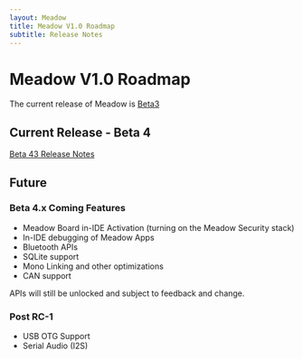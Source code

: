 ```yaml
---
layout: Meadow
title: Meadow V1.0 Roadmap
subtitle: Release Notes
---
```


# Meadow V1.0 Roadmap

The current release of Meadow is [Beta3](../Beta4/)

## Current Release - Beta 4

[Beta 43 Release Notes](/Meadow/Release_Notes/Beta4/)

## Future

### Beta 4.x Coming Features

 * Meadow Board in-IDE Activation (turning on the Meadow Security stack)
 * In-IDE debugging of Meadow Apps
 * Bluetooth APIs
 * SQLite support
 * Mono Linking and other optimizations
 * CAN support

APIs will still be unlocked and subject to feedback and change.

### Post RC-1

 * USB OTG Support
 * Serial Audio (I2S)
